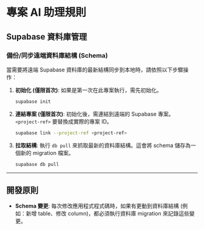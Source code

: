 # 專案 AI 助理規則

## Supabase 資料庫管理

### 備份/同步遠端資料庫結構 (Schema)

當需要將遠端 Supabase 資料庫的最新結構同步到本地時，請依照以下步驟操作：

1.  **初始化 (僅限首次)**: 如果是第一次在此專案執行，需先初始化。
    ```bash
    supabase init
    ```
2.  **連結專案 (僅限首次)**: 初始化後，需連結到遠端的 Supabase 專案。`<project-ref>` 要替換成實際的專案 ID。
    ```bash
    supabase link --project-ref <project-ref>
    ```
3.  **拉取結構**: 執行 `db pull` 來抓取最新的資料庫結構。這會將 schema 儲存為一個新的 migration 檔案。
    ```bash
    supabase db pull
    ```

---

## 開發原則

- **Schema 變更**: 每次修改應用程式程式碼時，如果有更動到資料庫結構 (例如：新增 table、修改 column)，都必須執行資料庫 migration 來記錄這些變更。
